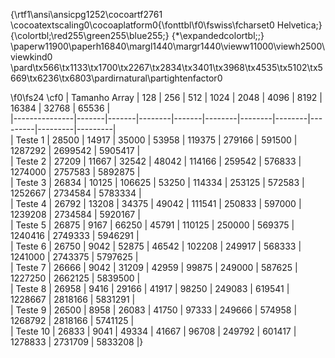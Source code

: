 {\rtf1\ansi\ansicpg1252\cocoartf2761
\cocoatextscaling0\cocoaplatform0{\fonttbl\f0\fswiss\fcharset0 Helvetica;}
{\colortbl;\red255\green255\blue255;}
{\*\expandedcolortbl;;}
\paperw11900\paperh16840\margl1440\margr1440\vieww11000\viewh2500\viewkind0
\pard\tx566\tx1133\tx1700\tx2267\tx2834\tx3401\tx3968\tx4535\tx5102\tx5669\tx6236\tx6803\pardirnatural\partightenfactor0

\f0\fs24 \cf0 
| Tamanho Array | 128   | 256   | 512    | 1024  | 2048   | 4096   | 8192   | 16384   | 32768   | 65536   |\
|---------------|-------|-------|--------|-------|--------|--------|--------|---------|---------|---------|\
| Teste 1       | 28500 | 14917 | 35000  | 53958 | 119375 | 279166 | 591500 | 1287292 | 2699542 | 5905417 |\
| Teste 2       | 27209 | 11667 | 32542  | 48042 | 114166 | 259542 | 576833 | 1274000 | 2757583 | 5892875 |\
| Teste 3       | 26834 | 10125 | 106625 | 53250 | 114334 | 253125 | 572583 | 1252667 | 2734584 | 5783334 |\
| Teste 4       | 26792 | 13208 | 34375  | 49042 | 111541 | 250833 | 597000 | 1239208 | 2734584 | 5920167 |\
| Teste 5       | 26875 | 9167  | 66250  | 45791 | 110125 | 250000 | 569375 | 1240416 | 2749333 | 5946291 |\
| Teste 6       | 26750 | 9042  | 52875  | 46542 | 102208 | 249917 | 568333 | 1241000 | 2743375 | 5797625 |\
| Teste 7       | 26666 | 9042  | 31209  | 42959 | 99875  | 249000 | 587625 | 1227250 | 2662125 | 5839500 |\
| Teste 8       | 26958 | 9416  | 29166  | 41917 | 98250  | 249083 | 619541 | 1228667 | 2818166 | 5831291 |\
| Teste 9       | 26500 | 8958  | 26083  | 41750 | 97333  | 249666 | 574958 | 1268792 | 2818166 | 5741125 |\
| Teste 10      | 26833 | 9041  | 49334  | 41667 | 96708  | 249792 | 601417 | 1278833 | 2731709 | 5833208 |}
